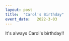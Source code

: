 ```yaml
---
layout: post
title:  "Carol's Birthday"
event_date:   2022-3-03
---
```


It's always Carol's birthday!!